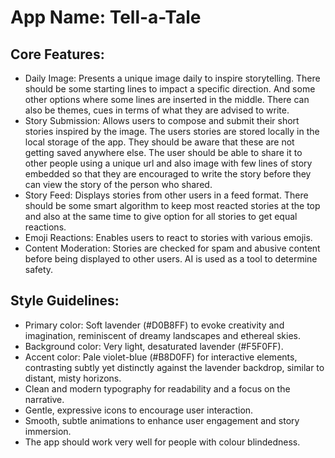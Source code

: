 # **App Name**: Tell-a-Tale

## Core Features:

- Daily Image: Presents a unique image daily to inspire storytelling. There should be some starting lines to impact a specific direction. And some other options where some lines are inserted in the middle. There can also be themes, cues in terms of what they are advised to write.
- Story Submission: Allows users to compose and submit their short stories inspired by the image. The users stories are stored locally in the local storage of the app. They should be aware that these are not getting saved anywhere else. The user should be able to share it to other people using a unique url and also image with few lines of story embedded so that they are encouraged to write the story before they can view the story of the person who shared.
- Story Feed: Displays stories from other users in a feed format. There should be some smart algorithm to keep most reacted stories at the top and also at the same time to give option for all stories to get equal reactions.
- Emoji Reactions: Enables users to react to stories with various emojis.
- Content Moderation: Stories are checked for spam and abusive content before being displayed to other users. AI is used as a tool to determine safety.

## Style Guidelines:

- Primary color: Soft lavender (#D0B8FF) to evoke creativity and imagination, reminiscent of dreamy landscapes and ethereal skies.
- Background color: Very light, desaturated lavender (#F5F0FF).
- Accent color: Pale violet-blue (#B8D0FF) for interactive elements, contrasting subtly yet distinctly against the lavender backdrop, similar to distant, misty horizons.
- Clean and modern typography for readability and a focus on the narrative.
- Gentle, expressive icons to encourage user interaction.
- Smooth, subtle animations to enhance user engagement and story immersion.
- The app should work very well for people with colour blindedness.